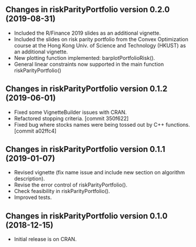 ## Changes in riskParityPortfolio version 0.2.0 (2019-08-31)

* Included the R/Finance 2019 slides as an additional vignette.
* Included the slides on risk parity portfolio from the Convex Optimization course at 
  the Hong Kong Univ. of Science and Technology (HKUST) as an additional vignette.
* New plotting function implemented: barplotPortfolioRisk().
* General linear constraints now supported in the main function riskParityPortfolio()


## Changes in riskParityPortfolio version 0.1.2 (2019-06-01)

* Fixed some VignetteBuilder issues with CRAN.
* Refactored stopping criteria. [commit 350f622]
* Fixed bug where stocks names were being tossed out by C++ functions. [commit a02ffc4]


## Changes in riskParityPortfolio version 0.1.1 (2019-01-07)

* Revised vignette (fix name issue and include new section on algorithm description).
* Revise the error control of riskParityPortfolio().
* Check feasibility in riskParityPortfolio().
* Improved tests.


## Changes in riskParityPortfolio version 0.1.0 (2018-12-15)

* Initial release is on CRAN.
